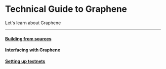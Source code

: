 # Technical Guide to Graphene

Let's learn about Graphene

---

#### [Building from sources](book/builds/README.md)
#### [Interfacing with Graphene](book/interfaces/README.md)
#### [Setting up testnets](book/testnets/README.md)